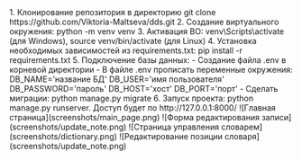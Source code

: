 <title>Инструкция по запуску проекта</title>
1. Клонирование репозитория в директорию git clone https://github.com/Viktoria-Maltseva/dds.git
2. Создание виртуального окружения: python -m venv venv
3. Активация ВО: venv\Scripts\activate (для Windows), source venv/bin/activate (для Linux)
4. Установка необходимых зависимостей из requirements.txt: pip install -r requirements.txt
5. Подключение базы данных:
- Создание файла .env в корневой директории
- В файле .env прописать переменные окружения:
DB_NAME='название БД'
DB_USER='имя пользователя'
DB_PASSWORD='пароль'
DB_HOST='хост'
DB_PORT='порт'
- Сделать миграции: python manage.py migrate
6. Запуск проекта: python manage.py runserver. Доступ будет по http://127.0.0.1:8000/

<title>Скриншоты интерфейса.</title>
![Главная страница](screenshots/main_page.png)
![Форма редактирования записи](screenshots/update_note.png)
![Страница управления словарем](screenshots/dictionary.png)
![Редактирование позиции словаря](screenshots/update_note.png)
